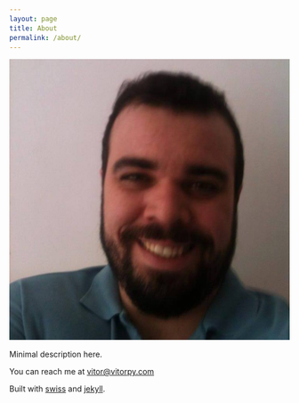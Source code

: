 ```yaml
---
layout: page
title: About
permalink: /about/
---
```


![Picture of Vitor Py](/assets/img/profile.jpg)

Minimal description here.

You can reach me at vitor@vitorpy.com

Built with [swiss](https://github.com/broccolini/swiss) and [jekyll](https://github.com/jekyll/jekyll).
